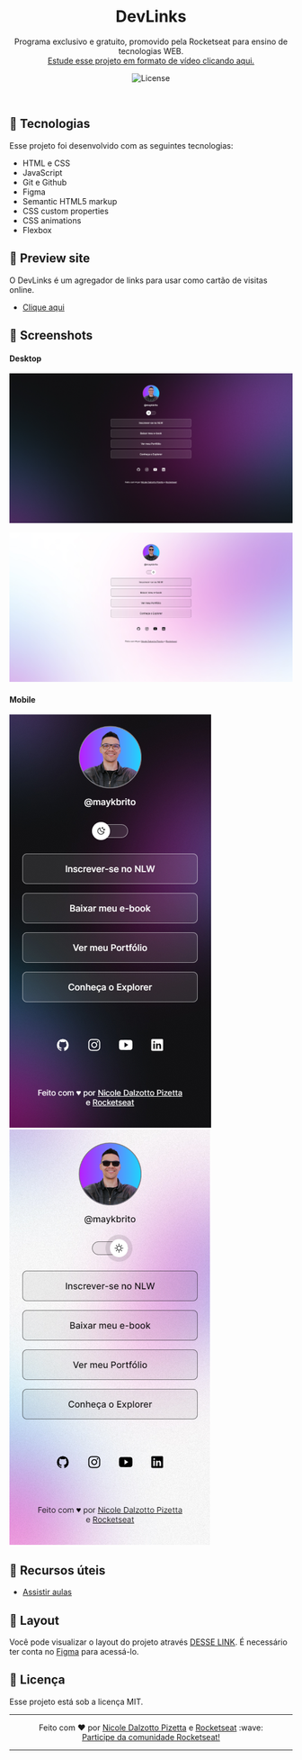 <h1 align="center"> DevLinks </h1>

<p align="center">
Programa exclusivo e gratuito, promovido pela Rocketseat para ensino de tecnologias WEB. <br/>
<a href="https://lp.rocketseat.com.br/devlinks/inscricao?utm_source=github&utm_medium=descricao&utm_campaign=capture-devlinks&utm_term=organic&utm_content=descricao-github-mayk-brito">Estude esse projeto em formato de vídeo clicando aqui.</a>
</p>

<p align="center">
  <img alt="License" src="https://img.shields.io/static/v1?label=license&message=MIT&color=49AA26&labelColor=000000">
</p>

<br>

<!-- SCREENSHOT DO PROJETO
<p align="center">
  <img alt="projeto DevLinks" src=".github/preview.jpg" width="100%">
</p>
-->

## 🚀 Tecnologias

Esse projeto foi desenvolvido com as seguintes tecnologias:

- HTML e CSS
- JavaScript
- Git e Github
- Figma
- Semantic HTML5 markup
- CSS custom properties
- CSS animations
- Flexbox

## 🚀 Preview site

O DevLinks é um agregador de links para usar como cartão de visitas online.

- [Clique aqui](https://nicoledpizetta.github.io/DevLinks/)

## 🚀 Screenshots

#### Desktop

![](./assets/screenshot-desktop-dark.png)

![](./assets/screenshot-desktop-light.png)

#### Mobile

![](./assets/screenshot-mobile-dark.png) ![](./assets/screenshot-mobile-light.png)

## 🚀 Recursos úteis

- [Assistir aulas](https://lp.rocketseat.com.br/devlinks/inscricao?utm_source=github&utm_medium=descricao&utm_campaign=capture-devlinks&utm_term=organic&utm_content=descricao-github-mayk-brito)

## 🚀 Layout

Você pode visualizar o layout do projeto através [DESSE LINK](https://www.figma.com/community/file/1187422022288947321). É necessário ter conta no [Figma](https://figma.com) para acessá-lo.

## :memo: Licença

Esse projeto está sob a licença MIT.

---

<p align="center"> Feito com ♥ por <a href="https://github.com/NicoleDPizetta">Nicole Dalzotto Pizetta</a> e <a href="https://www.rocketseat.com.br/">Rocketseat</a> :wave: 
<br><a href="https://discord.gg/rocketseat">Participe da comunidade Rocketseat!</a> </p>

---

